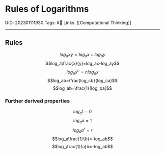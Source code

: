 # Rules of Logarithms
UID: 202301111930
Tags: #🌱 
Links: [[Computational Thinking]]

---
## Rules

$$log_{a}xy=log_ax+log_ay$$
$$log_a\frac{x}{y}=log_ax-log_ay$$
$$log_ax^n=nlog_ax$$
$$log_ab=\frac{log_cb}{log_ca}$$
$$log_ab=\frac{1}{log_ba}$$

### Further derived properties
$$log_a1=0$$
$$log_aa=1$$
$$log_aa^r=r$$
$$log_a\frac{1}{b}=-log_ab$$
$$log_\frac{1}{a}b=-log_ab$$

